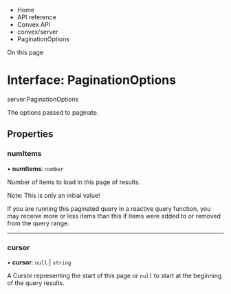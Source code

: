 <div>

<div>

<div>

<div>

-   Home
-   API reference
-   Convex API
-   convex/server
-   PaginationOptions

<div>

On this page

</div>

<div>

<div>

# Interface: PaginationOptions

</div>

server.PaginationOptions

The options passed to paginate.

## Properties​

### numItems​

• **numItems**: `number`

Number of items to load in this page of results.

Note: This is only an initial value!

If you are running this paginated query in a reactive query function,
you may receive more or less items than this if items were added to or
removed from the query range.

------------------------------------------------------------------------

### cursor​

• **cursor**: `null` \| `string`

A Cursor representing the start of this page or `null` to start at the
beginning of the query results.

</div>

</div>

</div>

</div>

</div>
